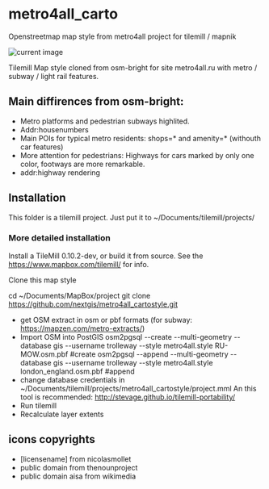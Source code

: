metro4all_carto
===============

Openstreetmap map style from metro4all project for tilemill / mapnik

![current image](https://raw.github.com/nextgis/metro4all_cartostyle/master/metro4all_carto_latest_kurok.png)

Tilemill Map style cloned from osm-bright for site metro4all.ru with metro / subway / light rail features.

## Main diffirences from osm-bright:

 * Metro platforms and pedestrian subways highlited.
 * Addr:housenumbers
 * Main POIs for typical metro residents: shops=* and amenity=* (withouth car features)
 * More attention for pedestrians: Highways for cars marked by only one color, footways are more remarkable.
 * addr:highway rendering
  
## Installation

This folder is a tilemill project. Just put it to ~/Documents/tilemill/projects/

### More detailed installation

Install a TileMill 0.10.2-dev, or build it from source. See the https://www.mapbox.com/tilemill/ for info.

Clone this map style

   cd ~/Documents/MapBox/project
   git clone https://github.com/nextgis/metro4all_cartostyle.git


* get OSM extract in osm or pbf formats (for subway: https://mapzen.com/metro-extracts/)
* Import OSM into PostGIS 
	osm2pgsql --create --multi-geometry --database gis --username trolleway  --style metro4all.style RU-MOW.osm.pbf 		#create
	osm2pgsql --append --multi-geometry --database gis --username trolleway  --style metro4all.style london_england.osm.pbf		#append
* change database credentials in ~/Documents/tilemill/projects/metro4all_cartostyle/project.mml An this tool is recommended: http://stevage.github.io/tilemill-portability/
* Run tilemill
* Recalculate layer extents
 

## icons copyrights
* [licensename] from nicolasmollet
* public domain from thenounproject
* public domain aisa from wikimedia
